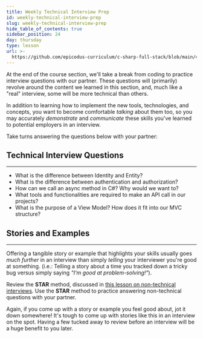```yaml
---
title: Weekly Technical Interview Prep
id: weekly-technical-interview-prep
slug: weekly-technical-interview-prep
hide_table_of_contents: true
sidebar_position: 24
day: thursday
type: lesson
url: >-
  https://github.com/epicodus-curriculum/c-sharp-full-stack/blob/main/4b_weekly_technical_interview_prep_week_5.md
---
```


At the end of the course section, we'll take a break from coding to practice interview questions with our partner. These questions will (primarily) revolve around the content we learned in this section, and, much like a "real" interview, some will be more technical than others.

In addition to learning how to implement the new tools, technologies, and concepts, you want to become comfortable _talking_ about them too, so you may accurately _demonstrate_ and _communicate_ these skills you've learned to potential employers in an interview.

Take turns answering the questions below with your partner:

## Technical Interview Questions
---

* What is the difference between Identity and Entity?
* What is the difference between authentication and authorization?
* How can we call an async method in C#? Why would we want to?
* What tools and functionalities are required to make an API call in our projects?
* What is the purpose of a View Model? How does it fit into our MVC structure?

## Stories and Examples
---


Offering a tangible story or example that highlights your skills usually goes _much further_ in an interview than simply _telling_ your interviewer you're good at something. (i.e.: Telling a story about a time you tracked down a tricky bug versus simply saying _"I'm good at problem-solving!"_).

Review the **STAR** method, discussed in [this lesson on non-technical interviews](https://new.learnhowtoprogram.com/internship-and-job-search/preparing-for-job-interviews/non-technical-interview). Use the **STAR** method to practice answering non-technical questions with your partner.

Again, if you come up with a story or example you feel good about, jot it down somewhere! It's tough to come up with stories like this in an interview on the spot. Having a few tucked away to review before an interview will be a huge benefit to you later.
